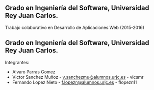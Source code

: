 ## Grado en Ingeniería del Software, Universidad Rey Juan Carlos.
Trabajo colaborativo en Desarrollo de Aplicaciones Web (2015-2016)
## Grado en Ingeniería del Software, Universidad Rey Juan Carlos.

Integrantes:
* Alvaro Parras Gomez 
* Victor Sanchez Muñoz - v.sanchezmu@alumnos.urjc.es - vicsmr
* Fernando Lopez Nieto - f.lopezn@alumnos.urjc.es - flopezn11
